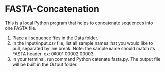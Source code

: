 # FASTA-Concatenation

This is a local Python program that helps to concatenate sequences into one FASTA file.

1. Place all sequence files in the Data folder.
2. In the Input/input.csv file, list all sample names that you would like to pull, separated by line break. Note: the sample name should match its FASTA header.
   ex: 00001
       00002
       00003
3. In your terminal, run command Python catenate_fasta.py. The output file will be built in the Output folder.
